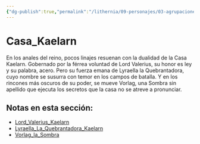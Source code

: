 ```yaml
---
{"dg-publish":true,"permalink":"/lithernia/09-personajes/03-agrupaciones/casa-kaelarn/home/"}
---
```


# Casa_Kaelarn

En los anales del reino, pocos linajes resuenan con la dualidad de la Casa Kaelarn. Gobernado por la férrea voluntad de Lord Valerius, su honor es ley y su palabra, acero. Pero su fuerza emana de Lyraella la Quebrantadora, cuyo nombre se susurra con temor en los campos de batalla. Y en los rincones más oscuros de su poder, se mueve Vorlag, una Sombra sin apellido que ejecuta los secretos que la casa no se atreve a pronunciar.

## Notas en esta sección:
- [Lord_Valerius_Kaelarn](./Lord_Valerius_Kaelarn.md)
- [Lyraella_La_Quebrantadora_Kaelarn](./Lyraella_La_Quebrantadora_Kaelarn.md)
- [Vorlag_la_Sombra](./Vorlag_la_Sombra.md)

